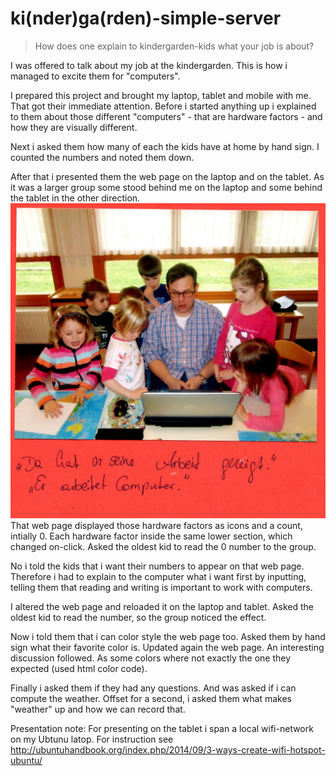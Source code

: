 # ki(nder)ga(rden)-simple-server

> How does one explain to kindergarden-kids what your job is about?

I was offered to talk about my job at the kindergarden. This is how i managed to excite them for "computers".

I prepared this project and brought my laptop, tablet and mobile with me. That got their immediate attention. Before i started anything up i explained to them about those different "computers" - that are hardware factors - and how they are visually different.

Next i asked them how many of each the kids have at home by hand sign. I counted the numbers and noted them down.

After that i presented them the web page on the laptop and on the tablet. As it was a larger group some stood behind me on the laptop and some behind the tablet in the other direction. 
![alt Er arbeitet Computer](KIGA-Group.JPG)
That web page displayed those hardware factors as icons and a count, intially 0. Each hardware factor inside the same lower section, which changed on-click. Asked the oldest kid to read the 0 number to the group.

No i told the kids that i want their numbers to appear on that web page. Therefore i had to explain to the computer what i want first by inputting, telling them that reading and writing is important to work with computers.

I altered the web page and reloaded it on the laptop and tablet. Asked the oldest kid to read the number, so the group  noticed the effect.

Now i told them that i can color style the web page too. Asked them by hand sign what their favorite color is. Updated again the web page. An interesting discussion followed. As some colors where not exactly the one they expected (used html color code).

Finally i asked them if they had any questions. And was asked if i can compute the weather. Offset for a second, i asked them what makes "weather" up and how we can record that.  

Presentation note: For presenting on the tablet i span a local wifi-network on my Ubtunu latop. For instruction see  http://ubuntuhandbook.org/index.php/2014/09/3-ways-create-wifi-hotspot-ubuntu/
